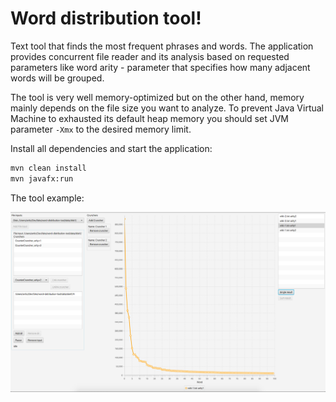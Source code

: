 # Word distribution tool!

Text tool that finds the most frequent phrases and words. The application provides concurrent file reader and its analysis based on requested parameters like word arity - parameter that specifies how many adjacent words will be grouped.

The tool is very well memory-optimized but on the other hand, memory mainly depends on the file size you want to analyze. 
To prevent Java Virtual Machine to exhausted its default heap memory you should set JVM parameter `-Xmx` to the desired memory limit.

Install all dependencies and start the application:
```sh
mvn clean install
mvn javafx:run
```

The tool example:

![The application example](./word-distribution-tool.png)
